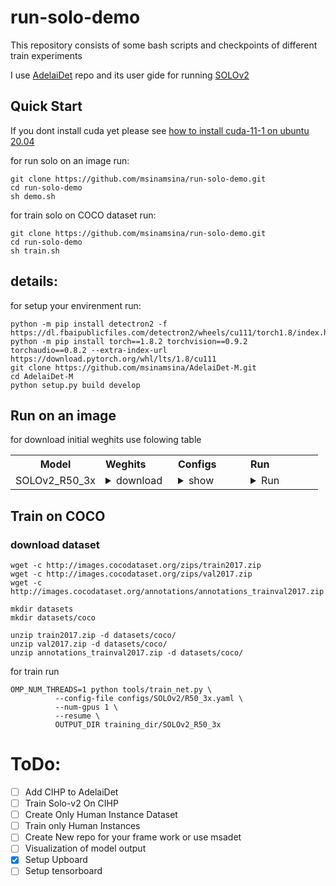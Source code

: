 # run-solo-demo
This repository consists of some bash scripts and checkpoints of different train experiments

I use [AdelaiDet](https://github.com/aim-uofa/AdelaiDet) repo and its user gide for running [SOLOv2](https://github.com/aim-uofa/AdelaiDet/blob/master/configs/SOLOv2/README.md)

## Quick Start

If you dont install cuda yet please see [how to install cuda-11-1 on ubuntu 20.04](https://gist.github.com/msinamsina/8bdefa052cce5bb76f17150dcd14494a)

for run solo on an image run:
```
git clone https://github.com/msinamsina/run-solo-demo.git
cd run-solo-demo
sh demo.sh
```
for train solo on COCO dataset run:
```
git clone https://github.com/msinamsina/run-solo-demo.git
cd run-solo-demo
sh train.sh
```

## details: 
for setup your envirenment run: 
```
python -m pip install detectron2 -f  https://dl.fbaipublicfiles.com/detectron2/wheels/cu111/torch1.8/index.html
python -m pip install torch==1.8.2 torchvision==0.9.2 torchaudio==0.8.2 --extra-index-url https://download.pytorch.org/whl/lts/1.8/cu111
git clone https://github.com/msinamsina/AdelaiDet-M.git
cd AdelaiDet-M
python setup.py build develop
```

## Run on an image
for download initial weghits use folowing table

<table class="docutils">
<tbody>
<th width="80"> Model </th>
<th valign="bottom" align="left" width="100">Weghits</th>
<th valign="bottom" align="left" width="100">Configs</th>
<th valign="bottom" align="left" width="100">Run</th>
<tr>
<td align="left">SOLOv2_R50_3x</td>
<td align="left"><details><summary> download </summary><pre><code>wget https://cloudstor.aarnet.edu.au/plus/s/chF3VKQT4RDoEqC/download -O SOLOv2_R50_3x.pth</code></pre> </details> </td>
<td align="left"><details><summary> show </summary><pre><code>configs/SOLOv2/R50_3x.yaml</code></pre> </details> </td> 
<td align="left"><details><summary> Run </summary><pre><code>wget https://tryolabs.com/assets/blog/2018-03-01-introduction-to-visual-question-answering/visual-question-answering-aa6ecaa14a.jpg -O input1.jpg; \
python demo/demo.py --config-file configs/SOLOv2/R50_3x.yaml \
--input input1.jpg --output output1.jpg \
--opts MODEL.WEIGHTS SOLOv2_R50_3x.pth</code></pre> </details> 
</tr>   </tbody></table>

## Train on COCO

### download dataset

```
wget -c http://images.cocodataset.org/zips/train2017.zip
wget -c http://images.cocodataset.org/zips/val2017.zip
wget -c http://images.cocodataset.org/annotations/annotations_trainval2017.zip

mkdir datasets
mkdir datasets/coco

unzip train2017.zip -d datasets/coco/
unzip val2017.zip -d datasets/coco/
unzip annotations_trainval2017.zip -d datasets/coco/

```

for train run 

```
OMP_NUM_THREADS=1 python tools/train_net.py \
          --config-file configs/SOLOv2/R50_3x.yaml \
          --num-gpus 1 \
          --resume \
          OUTPUT_DIR training_dir/SOLOv2_R50_3x
```


# ToDo:
- [ ] Add CIHP to AdelaiDet 
- [ ] Train Solo-v2 On CIHP
- [ ] Create Only Human Instance Dataset
- [ ] Train only Human Instances
- [ ] Create New repo for your frame work or use msadet
- [ ] Visualization of model output
- [x] Setup Upboard
- [ ] Setup tensorboard
